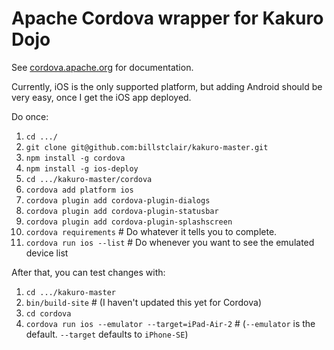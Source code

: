 # Apache Cordova wrapper for Kakuro Dojo

See [cordova.apache.org](https://cordova.apache.org/) for documentation.

Currently, iOS is the only supported platform, but adding Android should be very easy, once I get the iOS app deployed.

Do once:

1. `cd .../`
2. `git clone git@github.com:billstclair/kakuro-master.git`
3. `npm install -g cordova`
4. `npm install -g ios-deploy`
5. `cd .../kakuro-master/cordova`
6. `cordova add platform ios`
7. `cordova plugin add cordova-plugin-dialogs` 
8. `cordova plugin add cordova-plugin-statusbar` 
9. `cordova plugin add cordova-plugin-splashscreen` 
10. `cordova requirements`   # Do whatever it tells you to complete.
11. `cordova run ios --list` # Do whenever you want to see the emulated device list

After that, you can test changes with:

1. `cd .../kakuro-master`
2. `bin/build-site`  # (I haven't updated this yet for Cordova)
3. `cd cordova`
4. `cordova run ios --emulator --target=iPad-Air-2`  # (`--emulator` is the default. `--target` defaults to `iPhone-SE`)


